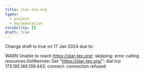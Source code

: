 ```yaml
---
title: star-tex.org
types:
  - project
  - documentation
visibility: []
draft: true
---
```


Change draft to true on 17 Jan 2024 due to:

WARN  Unable to reach https://star-tex.org/: skipping: error calling resources.GetRemote: Get "https://star-tex.org/": dial tcp 173.195.146.139:443: connect: connection refused
